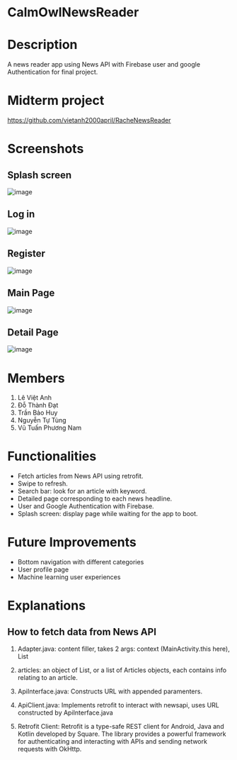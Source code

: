 # CalmOwlNewsReader

Description 
====
A news reader app using News API with Firebase user and google Authentication for final project.


Midterm project
====
https://github.com/vietanh2000april/RacheNewsReader


Screenshots
====
## Splash screen

![image](https://user-images.githubusercontent.com/47298653/140940608-73736764-7651-4371-a86b-7094f839a542.png)


## Log in 

![image](https://user-images.githubusercontent.com/47298653/140940489-5751cfc7-4a16-4ca6-a7ea-e3ed38dd817f.png)


## Register

![image](https://user-images.githubusercontent.com/47298653/140940681-924ff4a1-bed8-479f-9987-07d5ffe0d0fd.png)


## Main Page

![image](https://user-images.githubusercontent.com/47298653/140945215-9fe22fdd-5a3d-45c4-8065-fe73f85a2451.png)


## Detail Page

![image](https://user-images.githubusercontent.com/47298653/140971271-bae9c26c-ba10-46fd-aeda-8147f3ea3c75.png)



Members
====
1. Lê Việt Anh
2. Đỗ Thành Đạt
3. Trần Bảo Huy
4. Nguyễn Tự Tùng
5. Vũ Tuấn Phương Nam


Functionalities
====
- Fetch articles from News API using retrofit.
- Swipe to refresh.
- Search bar: look for an article with keyword.
- Detailed page corresponding to each news headline.
- User and Google Authentication with Firebase.
- Splash screen: display page while waiting for the app to boot.

Future Improvements
====
- Bottom navigation with different categories
- User profile page
- Machine learning user experiences

Explanations 
====

## How to fetch data from News API

1. Adapter.java: content filler, takes 2 args: context (MainActivity.this here), List


2. articles: an object of List<Articles>, or a list of Articles objects, each contains info relating to an article.


3. ApiInterface.java: Constructs URL with appended paramenters.


4. ApiClient.java: Implements retrofit to interact with newsapi, uses URL constructed by ApiInterface.java


5. Retrofit Client: Retrofit is a type-safe REST client for Android, Java and Kotlin developed by Square. The library provides a powerful framework for authenticating and interacting with APIs and sending network requests with OkHttp.

